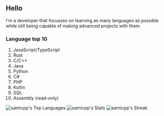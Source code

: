 ## Hello
I'm a developer that focusses on learning as many languages as possible while still being capable of making advanced projects with them.

### Language top 10
1. JavaScript/TypeScript
2. Rust
3. C/C++
4. Java
5. Python
6. C#
7. PHP
8. Kotlin
9. SQL
10. Assembly (read-only)

![samicpp's Top Languages](https://github-readme-stats.vercel.app/api/top-langs/?username=samicpp&theme=tokyonight&show_icons=true&hide_border=true&layout=compact)
![samicpp's Stats](https://github-readme-stats.vercel.app/api?username=samicpp&theme=tokyonight&show_icons=true&hide_border=true&count_private=true)
![samicpp's Streak](https://github-readme-streak-stats.herokuapp.com/?user=samicpp&theme=tokyonight&hide_border=true)

<!--
**samicpp/samicpp** is a ✨ _special_ ✨ repository because its `README.md` (this file) appears on your GitHub profile.

Here are some ideas to get you started:

- 🔭 I’m currently working on ...
- 🌱 I’m currently learning ...
- 👯 I’m looking to collaborate on ...
- 🤔 I’m looking for help with ...
- 💬 Ask me about ...
- 📫 How to reach me: ...
- 😄 Pronouns: ...
- ⚡ Fun fact: ...
-->
